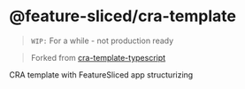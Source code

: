 # @feature-sliced/cra-template

> `WIP:` For a while - not production ready

> Forked from [cra-template-typescript](https://github.com/facebook/create-react-app/tree/master/packages/cra-template-typescript)

CRA template with FeatureSliced app structurizing
